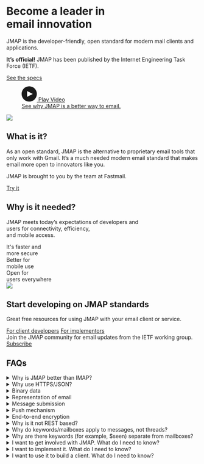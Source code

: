 <div id="banner">
<div class="container">
    <div class="text">
        <h1>Become a leader in <br class="mobile">email innovation</h1>
        <p>JMAP is the developer-friendly, open standard for modern mail clients and applications.</p>
        <p><strong>It’s official!</strong> JMAP has been published by the Internet Engineering Task Force (IETF).</p>
        <a href="spec.html" class="cta">See the specs</a>
    </div>
    <div class="deco">
        <figure class="hero-video">
            <a href="#videoLightbox" id="heroVideoLink" class="popup-link">
                <div class="hv-poster"><img src="video-banner.png" alt=""><div class="hv-play"><div><svg width="40" height="40"><circle cx="20" cy="20" r="20" fill="currentColor"/><path fill="#fff" d="M14.3 26.7V13.3c0-.6.3-.8.8-.5l13.4 6.7c.5.3.5.8 0 1l-13.4 6.7c-.5.2-.8 0-.8-.5z"/></svg> Play Video</div></div
                ></div>
                <figcaption>See why JMAP is a better way to email.</figcaption>
            </a>
        </figure>
        <div class="lightbox" id="videoLightbox" style="display:none"><div class="aspect-16-9"><iframe id="videoPlayer" src="https://www.youtube.com/embed/8qCSK-aGSBA?enablejsapi=1&version=3&playerapiid=ytplayer" style="position:absolute;width:100%;height:100%;left:0" width="560" height="315" frameborder="0" allowfullscreen></iframe><div class="lightbox-close popup-close" title="Click to close the video" onclick=""></div></div></div>
    </div>
    <div class="arrow"><img src="arrow.png" aria-hidden="true"></div>
</div>
</div>
<div id="what" class="section">
    <div class="container">
        <h2>What is it?</h2>
        <p>As an open standard, JMAP is the alternative to proprietary email tools that only work with Gmail. It’s a much needed modern email standard that makes email more open to innovators like you.</p>
        <p>JMAP is brought to you by the team at Fastmail.</p>
        <a href="software.html" class="cta">Try it</a>
    </div>
</div>
<div id="why" class="section bg">
    <div class="container">
        <h2>Why is it needed?</h2>
        <p>JMAP meets today’s expectations of developers and <br class="desktop">users for connectivity, efficiency, <br class="mobile">and mobile access.</p>
        <div class="cols">
            <div><img src="secure.png" alt="">It's faster and <br>more secure</div>
            <div><img src="mobile.png" alt="">Better for <br>mobile use</div>
            <div><img src="users.png" alt="">Open for <br>users everywhere</div>
        </div>
    </div>
    <div class="arrow"><img src="arrow.png" aria-hidden="true"></div>
</div>
<div id="develop" class="section">
    <div class="container">
        <h2>Start developing on JMAP standards</h2>
        <p>Great free resources for using JMAP with your email client or service.</p>
        <a href="client.html" class="cta">For client developers</a>
        <a href="server.html" class="cta">For implementors</a>
    </div>
</div>
<div id="subscribe">
    <span>Join the JMAP community for email updates from the IETF working group.</span>
    <a href="https://www.ietf.org/mailman/listinfo/jmap" class="cta">Subscribe</a>
</div>
<div id="faq" class="section bg">
    <h2>FAQs</h2>
    <div id="faq-content">
        <details>
            <summary>Why is JMAP better than IMAP?</summary>
            <p>JMAP is not a conversion of IMAP to JSON; it is a new protocol. It was designed to make much more efficient use of network resources, to be easier for developers to work with, and hopefully to make the best protocol for email an open standard once more. It's based on years of experience and real-world experimentation at Fastmail, and on talking to other major MUA/MTA developers to make sure we understand the common needs of the industry.</p>
            <p>Some important attributes that help achieve these goals:</p>
            <ul>
                <li>The protocol is stateless. It doesn't need a persistent connection, which is better for mobile use, which may have intermittent network access and where battery life must be conserved by turning the radio off whenever possible.
</li>
                <li>Ids are immutable and not intended to be user visible. So folder naming becomes less messy - more like NFS or filesystems with inodes rather than a name-based hierarchy, and renaming is easy to detect and cheap to sync.</li>
                <li>It has a flexible set of commands, which can be batched in arbitrary ways.  Single JMAP operations could be batched or pipelined over a stream protocol easily enough if desired, but we're mostly envisaging JMAP being used for stateless batch operations to make disconnection less painful.<br>
                With IMAP you can set two messages to both have the same flag `(. STORE 1,2 +FLAGS (aflag))` but you can't store two different flags to two different messages in the same action. JMAP allows multiple create, update and destroy actions on different messages in a single `Email/set` command. Pipelining also has the problem that if the connection drops at just the wrong moment, the first change could be applied but not the second.<br>
                You can use backreferences to other objects created in the same batch - allowing you to, for example, create a folder tree by referencing previous parents created in the same request.
</li>
                <li>Clients can efficiently fetch updates from their current state a-la QRESYNC. This can be implemented effectively using the MODSEQ data already in modern IMAP servers, or by using a transaction log data structure. The server can always indicate to the client if it cannot calculate updates from a particular client state (for example, because it is too old).</li>
                <li>It provides flood control. The client can always restrict how much data the server should send. For example, a command might return a `tooManyChanges` error if it exceeds the client's limit, rather than returning a million `* 1 EXPUNGED` lines as can happen in IMAP. Sometimes it's just more efficient to throw away cached data and refetch, especially in the case of a mobile/webmail interface with only a partial cache of the server's data.</li>
                <li>It doesn't require a custom parser. There's a longer explanation to the HTTPS/JSON question below, but having an encoding format that is well understood and has widespread support among all programming languages makes it far easier for developers to get started, especially if they don't want to build a whole MUA but just integrate something with email.</li>
                <li>The data model is backward compatible with both IMAP folders and Gmail-style labels. Servers that implement JMAP are likely to want to support IMAP as well for the foreseeable future, so it's important to be able to have data structures that support both. Messages are similarly immutable other than keywords/mailboxes.</li>
                <li>Email can be sent using the same protocol, reducing confusing failure modes for users (again, there is more about this below). There are also essentially complete specifications for calendaring and contacts via JMAP, but we're not pushing for them to be standard yet because the object format is still undergoing a lot of work in the CalConnect group. We think a single consistent protocol for all of these has a lot of advantages though, and we hope to get there in the future.</li>
            </ul>
        </details>
        <details>
            <summary>Why use HTTPS/JSON?</summary>
            <p>The short answer is it's good enough, it's widely understood, and it's by far the easiest thing for developers to adopt. There's support in basically all OSes and programming languages. And it's easy to read and debug.</p>
            <p>HTTP doesn't tend to run into firewall issues, and is so commonly used that it has integrations which can help with optimisation (for example, iOS has built-in support for optimising radio usage by batching HTTP calls from different apps where possible, which their mail team have told us they would like to be able to use). This isn't an innate advantage of HTTP, but rather an advantage of its ubiquity.</p>
            <p>With GZIP, JSON data is reasonably compact and fast enough to serialise/parse. However, the encoding/transport part of JMAP is not core to its operation, so future specifications could easily add alternatives (e.g. <a href="https://tools.ietf.org/html/rfc6455">WebSocket</a> instead of HTTPS, <a href="http://tools.ietf.org/html/rfc7049">CBOR</a> instead of JSON). For the initial version though, HTTPS+JSON makes the most sense.</p>
        </details>
        <details>
            <summary>Binary data</summary>
            <p>Binary data is not transported in the JSON, and indeed it can't be without base64 encoding or similar, which is inefficient. Instead, attachments are referenced by a blobId, and uploaded/downloaded separately via HTTPS. Clients can reference the blobId elsewhere to, for example, attach the same file to a new message without having to download and upload it again, a big win on slower internet connections.</p>
            <p>This also means that regularly saving drafts (a common client behaviour) does not mean sending the same full multi-megabyte attachments over the network every 60s or so.</p>
            <p>As it's out-of-band with the API calls, uploading/downloading files can easily be parallelised, and other API operations aren't blocked.</p>
        </details>
        <details>
            <summary>Representation of email</summary>
            <p>JMAP defines a JSON structure that represents in a consistent and structured way all the information that the vast majority of clients need from an <a href="https://tools.ietf.org/html/rfc5322">RFC5322</a> message. The server deals with the complexities of MIME, encoding issues, parsing headers, etc. The intention is that the server will still operate with RFC5322 messages for storage and certainly transmission; the JSON representation is not intended to replace RFC5322, just relieve client authors from having to deal with it.</p>
            <p>Clients that want to or need to (for example those doing PGP in the client) can still fetch the RFC5322 if needed. The message is represented by a blobId, and the raw bytes can be fetched using the binary download mechanism mentioned above.</p>
        </details>
        <details>
            <summary>Message submission</summary>
            <p>Having the same protocol for message sync and submission is a huge win for usability; we see a lot of support tickets where users can receive but not send, or vice versa, because one of these is misconfigured. This is always very confusing for regular users.</p>
            <p>Clients can use the same JSON structure for sending messages as they get from the server for received messages, allowing the server to deal with MIME encoding. This allows clients to be much simpler and easier to write. (Of course, they can also upload a raw RFC5322 message instead, if they want.)</p>
            <p>The submission API adds capabilities for servers to expose to the client information on the status of the email in the submission queue, and whether a successful response was received from the receiving server.</p>
        </details>
        <details>
            <summary>Push mechanism</summary>
            <p>Immediate updates is an important feature to many users. IMAP IDLE has two big problems: firstly, it only notifies of changes in one folder, so doesn't inform you of all changes unless you open a connection for every folder and, secondly, it requires a persistent network connection, which is bad for mobile (and not even allowed on iOS).</p>
            <p>JMAP defines two push mechanisms to support the two common use cases. In both cases the data transferred is simply an edge trigger: a new state string letting the client know something has changed within a particular datatype. The client then fetches the new data using the standard synchronisation methods.</p>
            <p>For desktop clients and webmail, there's an <a href="https://html.spec.whatwg.org/multipage/comms.html#the-eventsource-interface">event source interface</a>. This requires a persistent HTTP connection.</p>
            <p>For mobile, and web integrations, you can set a callback handler, which conforms with the use of a push endpoint by an Application Server as defined in <a href="https://tools.ietf.org/html/rfc8030">RFC8030</a>. This makes the mail store server do a callback to a server defined by the client when something changes; the client's server can then send out-of-band push events using the native push mechanism of the mobile client. JMAP itself doesn't require any particular mobile push technology.</p>
        </details>
        <details>
            <summary>End-to-end encryption</summary>
            <p>A lot of the optimisations for efficient client-server sync require the server to be able to read the message. If everything were encrypted, the server would basically be a dumb blob store. This is particularly bad for mobile, where you only want to sync partial information. Users expect to be able to search their whole archive, so either you need all the data in the client, or the server needs to have access to the data.</p>
            <p>JMAP is therefore not introducing any new measures to address end-to-end encryption. The best advice is probably to run your own "JMAP server" on trusted hardware; otherwise you need to sync the entire multi-gigabyte mail spool to all your devices. JMAP is also simple enough that you could run the server on multiple machines with an underlying replication protocol over encrypted links and have that do your smarts.</p>
        </details>
        <details>
            <summary>Why is it not REST based?</summary>
            <p>JMAP is actually more REST-like than most "RESTful" APIs. It is stateless, highly cacheable, supports transparent intermediaries and provides a uniform interface for manipulating different resources. However, it doesn't use HTTP verbs to implement this.</p>
            <p>When you have a high latency connection (such as on a mobile phone, or even wired connections from the other side of the world), the extra round trips required for an HTTP REST-based protocol can make a huge impact on  performance. This is especially an issue when you have an order-dependency in your API calls and you need to make sure one has finished before the other can be run (for example when you mutate the state of a message then want to fetch the changes to a mailbox containing the message). In the JMAP protocol, this can be done in a single round trip. An HTTP REST-based version would require two full round trips for the same operation.</p>
            <p>The JMAP protocol is transport agnostic and can be easily transported over a WebSocket, for example, as well as HTTP.</p>
        </details>
        <details>
            <summary>Why do keywords/mailboxes apply to messages, not threads?</summary>
            <p>Mutable state has to be stored per-message; for example, the `$seen` keyword (unread status) must apply on a per message basis, and it's very useful to be able to flag a particular useful message rather than just the whole thread. To be able to delete a particular message to the Trash out of a thread, you need to be able to change the mailbox of that message. Sent messages should belong to the sent mailbox, but not messages you receive.</p>
            <p>Meanwhile, it is simple to aggregate the information of the messages in the thread. So, for example, if any message in the thread is unread, then the thread can be considered unread. There is no need to store mutable state as a property of a thread, therefore, and the less mutable the state, the easier it is to manage. Finally, all known existing IMAP implementations, plus Gmail, store this state per-message, not per-thread, so it makes it easier for implementers to migrate to JMAP.</p>
        </details>
        <details>
            <summary>Why are there keywords (for example, $seen) separate from mailboxes?</summary>
            <p>In IMAP, you can only have one mailbox but you can have multiple keywords/flags on a single message. In other systems (where you have labels), these are really the same thing and you can have a single message in multiple mailboxes. JMAP aims to support both, so it has to be able to specify whether a mailbox can be used in combination with other mailboxes on a message, or must be the only mailbox with the message (but does allow different keywords). The clearest way of specifying what is allowed by the server is to keep the mailboxes separate from keywords in JMAP as well.</p>
        </details>
        <details>
            <summary>I want to get involved with JMAP. What do I need to know?</summary>
            <p>First of all, you should join the <a href="https://www.ietf.org/mailman/listinfo/jmap">JMAP mailing list</a>. Feedback is welcome: send your thoughts or comments on anything that is imprecise, incomplete, or could simply be done better in another way. Or if you're working on something JMAP related, this list is a good place to let other people know and to raise any issues you come across.</p>
            <p>The specification itself is <a href="https://github.com/jmapio/jmap">hosted on GitHub</a>. If you've found a typo or other minor change, feel free to just submit a pull request. Otherwise, discussion on the mailing list first is preferred.</p>
        </details>
        <details>
            <summary>I want to implement it. What do I need to know?</summary>
            <p>That's great! There are lots of resources on this website to help you. Counter-intuitive though it may seem, I recommend starting with the <a href="client.html">guide for client authors</a> to get a good feel for how the JMAP spec works. After that though, <a href="spec.html">the spec</a> is your bible and the <a href="server.html">advice for implementors</a> is your friend.</p>
            <p>If you're implementing the spec and suddenly find there's an externally visible behaviour that's not specified, please email the <a href="https://www.ietf.org/mailman/listinfo/jmap">mailing list</a> so we can update the spec to nail down this corner.</p>
        </details>
        <details>
            <summary>I want to use it to build a client. What do I need to know?</summary>
            <p>Have a read through the <a href="client.html">client guide</a> to get an idea of how it works. Then you'll want to find a JMAP server to test against.</p>
        </details>
    </div>
</div>